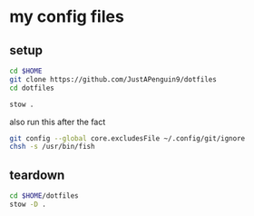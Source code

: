 # my config files

## setup

```sh
cd $HOME
git clone https://github.com/JustAPenguin9/dotfiles
cd dotfiles

stow .
```

also run this after the fact
```sh
git config --global core.excludesFile ~/.config/git/ignore
chsh -s /usr/bin/fish
```

## teardown

```sh
cd $HOME/dotfiles
stow -D .
```
